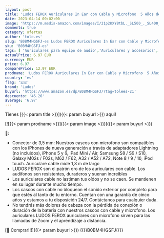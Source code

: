 ```yaml
---
layout: post
title: 'Ludos FEROX Auriculares In Ear con Cable y Microfono  5 Años de Garantía  Auricular con Jack  Cascos Musica con Graves Potentes  para iPhone  iPad  Samsung  Mi  Xiaomi  Huawei  Gaming  Deportivos'
date: 2023-04-14 09:02:00
image: 'https://m.media-amazon.com/images/I/21p2KXY8tbL._SL500_._SL400_.jpg'
comments: true
category: ofertas
author: 'tole.es'
slug: 'B0BM4HGSFJ-es Ludos FEROX Auriculares In Ear con Cable y Microfono 5...'
sku: 'B0BM4HGSFJ-es'
tags: [ 'Auriculares para equipo de audio','Auriculares y accesorios','Electrónica','ipad','iphone','ludos','🇪🇸', ]
actualPrice: 6.97 EUR
currency: EUR
price: 6.97
comparePrice: 12.97 EUR
prodname: 'Ludos FEROX Auriculares In Ear con Cable y Microfono  5 Años de Garantía  Auricular con Jack  Cascos Musica con Graves Potentes  para iPhone  iPad  Samsung  Mi  Xiaomi  Huawei  Gaming  Deportivos'
country: 'es'
flag: '🇪🇸'
brand: 'Ludos'
buyurl: 'https://www.amazon.es/dp/B0BM4HGSFJ/?tag=tolees-21'
descuento: '46.26'
average: '6.97'
---
```


Tienes [{{< param title >}}]({{< param buyurl >}}) aqui!

[![{{< param prodname >}}]({{< param image >}})]({{< param buyurl >}})

🔎:

- Conector de 3,5 mm: Nuestros cascos con microfono son compatibles con los iPhones de nueva generación a través de adaptadores Lightning (no incluidos), iPhone 5 y 6, iPad Mini / Air, Samsung S8 / S9 / S10, Galaxy M02s / F02s, M62 / F62, A32 / A52 / A72, Note 8 / 9 / 10, iPod touch. Auriculare cable mide 1,3 m de largo
- LUDOS FEROX son el patrón oro de los auriculares con cable. Los audifonos son resistentes, duraderos y suenan increíbles
- Los auriculares cable no lastiman tus oídos y no se caen. Se mantienen en su lugar durante mucho tiempo.
- Los cascos con cable no bloquean el sonido exterior por completo para que estés al tanto de tu entorno. Cuentan con una garantía de cinco años y estamos a tu disposición 24/7. Contáctanos para cualquier duda.
- No tendrás más dolores de cabeza con la pérdida de conexión o duración de la batería con nuestros cascos con cable y microfono. Los auriculares LUDOS FEROX auriculares con microfono sirven para las llamadas de Zoom y el aprendizaje a distancia.

[🛒 Comprar!!!]({{< param buyurl >}})
{{<world>}}B0BM4HGSFJ{{</world>}}
